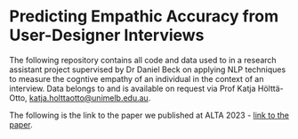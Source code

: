 # Predicting Empathic Accuracy from User-Designer Interviews

The following repository contains all code and data used to in a research assistant project supervised by Dr Daniel Beck on applying NLP techniques to measure the cogntive empathy of an individual in the context of an interview. Data belongs to and is available on request via Prof Katja Hölttä-Otto, katja.holttaotto@unimelb.edu.au.

The following is the link to the paper we published at ALTA 2023 - [link to the paper](https://alta2023.alta.asn.au/files/24.pdf).
